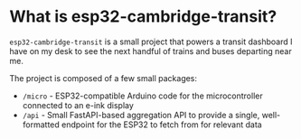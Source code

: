# What is esp32-cambridge-transit?

`esp32-cambridge-transit` is a small project that powers a transit dashboard I have on my desk to see the next handful of trains and buses departing near me.

The project is composed of a few small packages:

- `/micro` - ESP32-compatible Arduino code for the microcontroller connected to an e-ink display
- `/api` - Small FastAPI-based aggregation API to provide a single, well-formatted endpoint for the ESP32 to fetch from for relevant data
